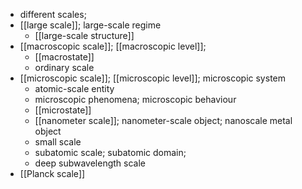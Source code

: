 - different scales; 
- [[large scale]]; large-scale regime
    - [[large-scale structure]]
- [[macroscopic scale]]; [[macroscopic level]];
    - [[macrostate]]
    - ordinary scale
- [[microscopic scale]]; [[microscopic level]]; microscopic system
    - atomic-scale entity
    - microscopic phenomena; microscopic behaviour
    - [[microstate]]
    - [[nanometer scale]]; nanometer-scale object; nanoscale metal object
    - small scale
    - subatomic scale; subatomic domain;
    - deep subwavelength scale
- [[Planck scale]]
